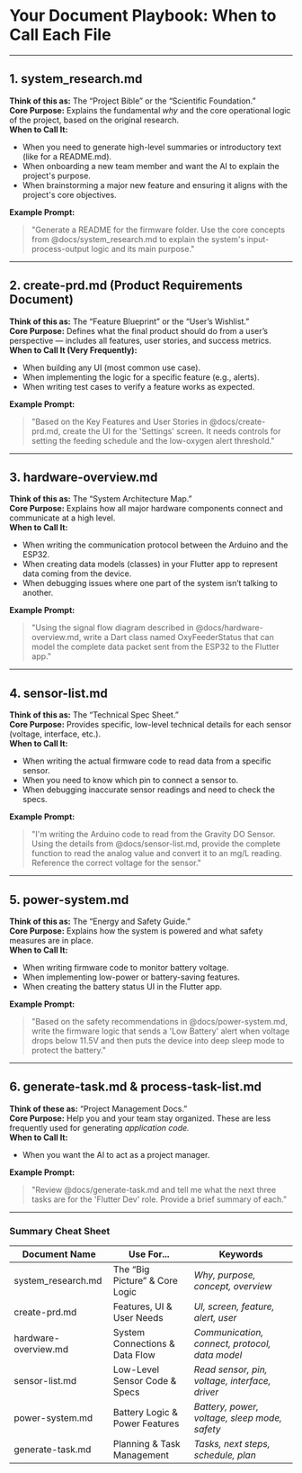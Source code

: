 # Your Document Playbook: When to Call Each File

---

## 1. system_research.md

**Think of this as:** The “Project Bible” or the “Scientific Foundation.”  
**Core Purpose:** Explains the fundamental *why* and the core operational logic of the project, based on the original research.  
**When to Call It:**  
- When you need to generate high-level summaries or introductory text (like for a README.md).  
- When onboarding a new team member and want the AI to explain the project's purpose.  
- When brainstorming a major new feature and ensuring it aligns with the project's core objectives.  

**Example Prompt:**  
> "Generate a README for the firmware folder. Use the core concepts from @docs/system_research.md to explain the system's input-process-output logic and its main purpose."

---

## 2. create-prd.md (Product Requirements Document)

**Think of this as:** The “Feature Blueprint” or the “User’s Wishlist.”  
**Core Purpose:** Defines what the final product should do from a user’s perspective — includes all features, user stories, and success metrics.  
**When to Call It (Very Frequently):**  
- When building any UI (most common use case).  
- When implementing the logic for a specific feature (e.g., alerts).  
- When writing test cases to verify a feature works as expected.  

**Example Prompt:**  
> "Based on the Key Features and User Stories in @docs/create-prd.md, create the UI for the 'Settings' screen. It needs controls for setting the feeding schedule and the low-oxygen alert threshold."

---

## 3. hardware-overview.md

**Think of this as:** The “System Architecture Map.”  
**Core Purpose:** Explains how all major hardware components connect and communicate at a high level.  
**When to Call It:**  
- When writing the communication protocol between the Arduino and the ESP32.  
- When creating data models (classes) in your Flutter app to represent data coming from the device.  
- When debugging issues where one part of the system isn’t talking to another.  

**Example Prompt:**  
> "Using the signal flow diagram described in @docs/hardware-overview.md, write a Dart class named OxyFeederStatus that can model the complete data packet sent from the ESP32 to the Flutter app."

---

## 4. sensor-list.md

**Think of this as:** The “Technical Spec Sheet.”  
**Core Purpose:** Provides specific, low-level technical details for each sensor (voltage, interface, etc.).  
**When to Call It:**  
- When writing the actual firmware code to read data from a specific sensor.  
- When you need to know which pin to connect a sensor to.  
- When debugging inaccurate sensor readings and need to check the specs.  

**Example Prompt:**  
> "I'm writing the Arduino code to read from the Gravity DO Sensor. Using the details from @docs/sensor-list.md, provide the complete function to read the analog value and convert it to an mg/L reading. Reference the correct voltage for the sensor."

---

## 5. power-system.md

**Think of this as:** The “Energy and Safety Guide.”  
**Core Purpose:** Explains how the system is powered and what safety measures are in place.  
**When to Call It:**  
- When writing firmware code to monitor battery voltage.  
- When implementing low-power or battery-saving features.  
- When creating the battery status UI in the Flutter app.  

**Example Prompt:**  
> "Based on the safety recommendations in @docs/power-system.md, write the firmware logic that sends a 'Low Battery' alert when voltage drops below 11.5V and then puts the device into deep sleep mode to protect the battery."

---

## 6. generate-task.md & process-task-list.md

**Think of these as:** “Project Management Docs.”  
**Core Purpose:** Help you and your team stay organized. These are less frequently used for generating *application code.*  
**When to Call It:**  
- When you want the AI to act as a project manager.  

**Example Prompt:**  
> "Review @docs/generate-task.md and tell me what the next three tasks are for the 'Flutter Dev' role. Provide a brief summary of each."

---

### Summary Cheat Sheet

| **Document Name**       | **Use For...**                           | **Keywords**                                         |
|--------------------------|------------------------------------------|------------------------------------------------------|
| system_research.md       | The “Big Picture” & Core Logic           | *Why, purpose, concept, overview*                    |
| create-prd.md            | Features, UI & User Needs                | *UI, screen, feature, alert, user*                   |
| hardware-overview.md     | System Connections & Data Flow           | *Communication, connect, protocol, data model*       |
| sensor-list.md           | Low-Level Sensor Code & Specs            | *Read sensor, pin, voltage, interface, driver*       |
| power-system.md          | Battery Logic & Power Features           | *Battery, power, voltage, sleep mode, safety*        |
| generate-task.md         | Planning & Task Management               | *Tasks, next steps, schedule, plan*                  |
